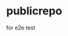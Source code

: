 # publicrepo
for e2e test












































































































































































































































































































































































































































































































































































































































































































































































































































































































































































































































































































































































































































































































































































































































































































































































































































































































































































































































































































































































































































































































































































































































































































































































































































































































































































































































































































































































































































































































































































































































































































































































































































































































































































































































































































































































































































































































































































































































































































































































































































































































































































































































































































































